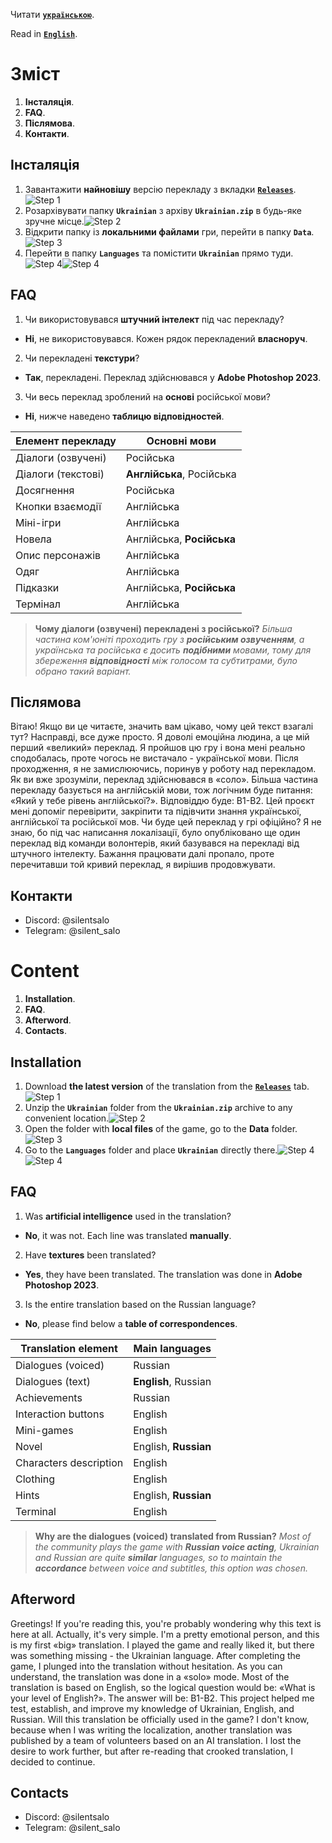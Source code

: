 Читати [**`українською`**](#Зміст).

Read in [**`English`**](#Content).

# Зміст
1. **Інсталяція**.
2. **FAQ**.
3. **Післямова**.
4. **Контакти**.
## Інсталяція
1. Завантажити **найновішу** версію перекладу з вкладки [**`Releases`**](https://github.com/SilentSalo/MiSide-Ukrainian/releases).![Step 1](https://i.imgur.com/BzWQd50.png)
2. Розархівувати папку **`Ukrainian`** з архіву **`Ukrainian.zip`** в будь-яке зручне місце.![Step 2](https://i.imgur.com/jdoEECA.png)
3. Відкрити папку із **локальними файлами** гри, перейти в папку **`Data`**.![Step 3](https://i.imgur.com/TfWXVbX.png)
4. Перейти в папку **`Languages`** та помістити **`Ukrainian`** прямо туди.![Step 4](https://i.imgur.com/fBang63.png)![Step 4](https://i.imgur.com/y40xON1.png)
## FAQ
1. Чи використовувався **штучний інтелект** під час перекладу?
- **Ні**, не використовувався. Кожен рядок перекладений **власноруч**.
2. Чи перекладені **текстури**?
- **Так**, перекладені. Переклад здійснювався у **Adobe Photoshop 2023**.
3. Чи весь переклад зроблений на **основі** російської мови?
- **Ні**, нижче наведено **таблицю відповідностей**.

| Елемент перекладу | Основні мови |
|--|--|
| Діалоги (озвучені) | Російська |
| Діалоги (текстові) | **Англійська**, Російська |
| Досягнення | Російська |
| Кнопки взаємодії | Англійська |
| Міні-ігри | Англійська |
| Новела | Англійська, **Російська** |
| Опис персонажів | Англійська |
| Одяг | Англійська |
| Підказки | Англійська, **Російська** |
| Термінал | Англійська |
> **Чому діалоги (озвучені) перекладені з російської?** *Більша частина ком'юніті проходить гру з **російським озвученням**, а українська та російська є досить **подібними** мовами, тому для збереження **відповідності** між голосом та субтитрами, було обрано такий варіант.*
## Післямова
Вітаю! Якщо ви це читаєте, значить вам цікаво, чому цей текст взагалі тут? Насправді, все дуже просто. Я доволі емоційна людина, а це мій перший «великий» переклад. Я пройшов цю гру і вона мені реально сподобалась, проте чогось не вистачало - української мови. Після проходження, я не замислюючись, поринув у роботу над перекладом. Як ви вже зрозуміли, переклад здійснювався в «соло». Більша частина перекладу базується на англійській мови, тож логічним буде питання: «Який у тебе рівень англійської?». Відповіддю буде: B1-B2. Цей проєкт мені допоміг перевірити, закріпити та підівчити знання української, англійської та російської мов. Чи буде цей переклад у грі офіційно? Я не знаю, бо під час написання локалізації, було опубліковано ще один переклад від команди волонтерів, який базувався на перекладі від штучного інтелекту. Бажання працювати далі пропало, проте перечитавши той кривий переклад, я вирішив продовжувати.
## Контакти
- Discord: @silentsalo
- Telegram: @silent_salo

# Content
1. **Installation**.
2. **FAQ**.
3. **Afterword**.
4. **Contacts**.
## Installation
1. Download **the latest version** of the translation from the [**`Releases`**](https://github.com/SilentSalo/MiSide-Ukrainian/releases) tab.![Step 1](https://i.imgur.com/BzWQd50.png)
2. Unzip the **`Ukrainian`** folder from the **`Ukrainian.zip`** archive to any convenient location.![Step 2](https://i.imgur.com/jdoEECA.png)
3. Open the folder with **local files** of the game, go to the **Data** folder.![Step 3](https://i.imgur.com/TfWXVbX.png)
4. Go to the **`Languages`** folder and place **`Ukrainian`** directly there.![Step 4](https://i.imgur.com/fBang63.png)![Step 4](https://i.imgur.com/y40xON1.png)
## FAQ
1. Was **artificial intelligence** used in the translation?
- **No**, it was not. Each line was translated **manually**.
2. Have **textures** been translated?
- **Yes**, they have been translated. The translation was done in **Adobe Photoshop 2023**.
3. Is the entire translation based on the Russian language?
- **No**, please find below a **table of correspondences**.

| Translation element | Main languages |
|--|--|
| Dialogues (voiced) | Russian |
| Dialogues (text) | **English**, Russian |
| Achievements | Russian |
| Interaction buttons | English |
| Mini-games | English |
|   Novel | English, **Russian** |
| Characters description | English |
| Clothing | English |
| Hints | English, **Russian** |
| Terminal | English |
> **Why are the dialogues (voiced) translated from Russian?** *Most of the community plays the game with **Russian voice acting**, Ukrainian and Russian are quite **similar** languages, so to maintain the **accordance** between voice and subtitles, this option was chosen.*
## Afterword
Greetings! If you're reading this, you're probably wondering why this text is here at all. Actually, it's very simple. I'm a pretty emotional person, and this is my first «big» translation. I played the game and really liked it, but there was something missing - the Ukrainian language. After completing the game, I plunged into the translation without hesitation. As you can understand, the translation was done in a «solo» mode. Most of the translation is based on English, so the logical question would be: «What is your level of English?». The answer will be: B1-B2. This project helped me test, establish, and improve my knowledge of Ukrainian, English, and Russian. Will this translation be officially used in the game? I don't know, because when I was writing the localization, another translation was published by a team of volunteers based on an AI translation. I lost the desire to work further, but after re-reading that crooked translation, I decided to continue.
## Contacts
- Discord: @silentsalo
- Telegram: @silent_salo
